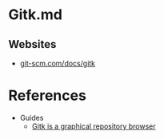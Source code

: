 # Gitk.md

## Websites

* [git-scm.com/docs/gitk](https://git-scm.com/docs/gitk)

# References

* Guides
  * [Gitk is a graphical repository browser](https://www.atlassian.com/git/tutorials/gitk)

